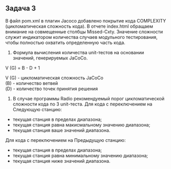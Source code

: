 ## Задача 3
В файл pom.xml в плагин Jacoco добавлено покрытие кода COMPLEXITY (цикломатическая сложность кода).
В отчете index.html обращаем внимание на совмещенные столбцы Missed-Cxty. Значение сложности служит индикатором количества случаев модульного тестирования, чтобы полностью охватить определенную часть кода.
1.  Формула вычисления количества unit-тестов на основании значений, генерируемых JaCoCo.

V (G) = B - D + 1

V (G) - цикломатическая сложность JaCoCo  
(B) - количество ветвей  
(D) - количество точек принятия решения  

1.  В случае программы Radio рекомендуемый порог цикломатической сложности кода по 3 unit-теста.
Для кода с переключением на Следующую станцию:
* текущая станция в пределах диапазона;
* текущая станция равна макисмальному значению диапазона;
* текущая станция ваше значений диапазона.

Для кода с переключением на Предыдущую станцию:
* текущая станция в пределах диапазона;
* текущая станция равна минимальному значению диапазона;
* текущая станция ниже значений диапазона.


